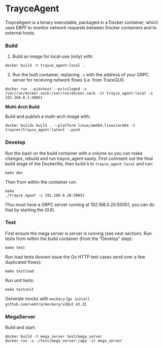 # TrayceAgent

TrayceAgent is a binary executable, packaged in a Docker container, which uses EBPF to monitor network requests between Docker containers and to external hosts.

### Build

1. Build an image for local-use (only) with:
```
docker build -t trayce_agent:local .
```

2. Run the built container, replacing `-s` with the address of your GRPC server for receiving network flows (i.e. from TraceGUI).
```
docker run --pid=host --privileged -v /var/run/docker.sock:/var/run/docker.sock -it trayce_agent:local -s 192.168.0.1:50051
```

**Multi-Arch Build**

Build and publish a multi-arch image with:
```
docker buildx build . --platform linux/amd64,linux/arm64 -t traycer/trayce_agent:latest --push
```

### Develop
Run the bash on the build container with a volume so you can make changes, rebuild and run trayce_agent easily. First comment out the final build stage of the Dockerfile, then build it to `trayce_agent:local` and run:
```
make dev
```
Then from within the container run:
```
make
./trayce_agent -s 192.168.0.20:50051
```
(You must have a GRPC server running at 192.168.0.20:50051, you can do that by starting the GUI).

### Test
First ensure the mega server is server is running (see next section).
Run tests from within the build container (from the "Develop" step):
```
make test
```

Run load tests (known issue the Go HTTP test cases send over a few duplicated flows):
```
make testload
```

Run unit tests:
```
make testunit
```

Generate mocks with `mockery` (`go install github.com/vektra/mockery/v2@v2.43.2`).

### MegaServer

Build and start:
```
docker build -t mega_server test/mega_server
docker run -v ./test/mega_server:/app -it mega_server
```
